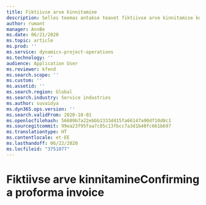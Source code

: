 ```yaml
---
title: Fiktiivse arve kinnitamine
description: Selles teemas antakse teavet fiktiivse arve kinnitamise kohta.
author: rumant
manager: AnnBe
ms.date: 06/21/2020
ms.topic: article
ms.prod: ''
ms.service: dynamics-project-operations
ms.technology: ''
audience: Application User
ms.reviewer: kfend
ms.search.scope: ''
ms.custom: ''
ms.assetid: ''
ms.search.region: Global
ms.search.industry: Service industries
ms.author: suvaidya
ms.dyn365.ops.version: ''
ms.search.validFrom: 2020-10-01
ms.openlocfilehash: 56609b7a22ebbb1333d415fa66147a90df10d8c1
ms.sourcegitcommit: 99ea23f95faa7c85c13fbcc7a3d1b40fc661b697
ms.translationtype: HT
ms.contentlocale: et-EE
ms.lasthandoff: 06/22/2020
ms.locfileid: "3751077"
---
```

# <a name="confirming-a-proforma-invoice"></a><span data-ttu-id="fe239-103">Fiktiivse arve kinnitamine</span><span class="sxs-lookup"><span data-stu-id="fe239-103">Confirming a proforma invoice</span></span>
